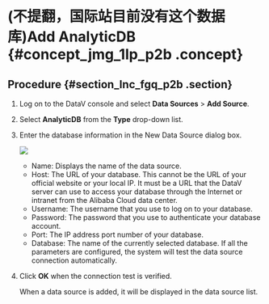 # \(不提翻，国际站目前没有这个数据库\)Add AnalyticDB {#concept_jmg_1lp_p2b .concept}

## Procedure {#section_lnc_fgq_p2b .section}

1.  Log on to the DataV console and select **Data Sources** \> **Add Source**.
2.  Select **AnalyticDB** from the **Type** drop-down list.
3.  Enter the database information in the New Data Source dialog box.

    ![](http://static-aliyun-doc.oss-cn-hangzhou.aliyuncs.com/assets/img/16533/15583487137822_en-US.png)

    -   Name: Displays the name of the data source.
    -   Host: The URL of your database. This cannot be the URL of your official website or your local IP. It must be a URL that the DataV server can use to access your database through the Internet or intranet from the Alibaba Cloud data center.
    -   Username: The username that you use to log on to your database.
    -   Password: The password that you use to authenticate your database account.
    -   Port: The IP address port number of your database.
    -   Database: The name of the currently selected database.
    If all the parameters are configured, the system will test the data source connection automatically.

4.  Click **OK** when the connection test is verified.

    When a data source is added, it will be displayed in the data source list.


